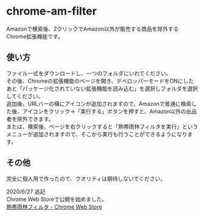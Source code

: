 # chrome-am-filter
Amazonで検索後、2クリックでAmazon以外が販売する商品を除外するChrome拡張機能です。

## 使い方
ファイル一式をダウンロードし、一つのフォルダにいれてください。  
その後、Chromeの拡張機能のページを開き、デベロッパーモードをONにしたあと「パッケージ化されていない拡張機能を読み込む」を選択しフォルダを選択してください。  
追加後、URLバーの横にアイコンが追加されますので、Amazonで普通に検索した後、アイコンをクリック→「実行する」ボタンを押すと、Amazon以外の出品者を除外できます。  
または、検索後、ページを右クリックすると「熱帯雨林フィルタを実行」というメニューが追加されますので、そこから実行も行うことができるようになります。  

## その他
完全に個人用で作ったので、クオリティは期待しないでください。  

2020/6/27 追記  
Chrome Web Storeで公開を始めました。  
[熱帯雨林フィルタ - Chrome Web Store](https://chrome.google.com/webstore/detail/mcebidbgdlfebjbnkkpfbdclngmaando/)
